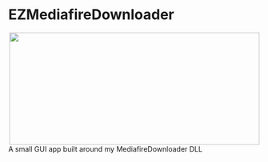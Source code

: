 # EZMediafireDownloader
<div align="center">

<img src="https://i.imgur.com/YzRBrLw.png" width="500" height="225" />

<div align="left">
A small GUI app built around my MediafireDownloader DLL
